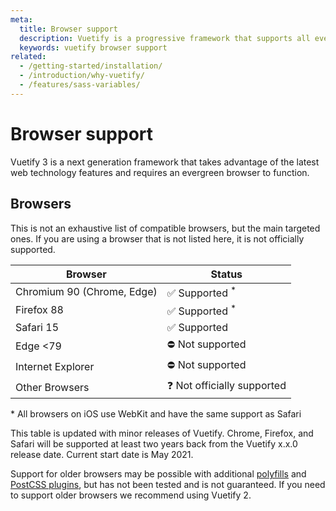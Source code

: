 ```yaml
---
meta:
  title: Browser support
  description: Vuetify is a progressive framework that supports all evergreen browsers.
  keywords: vuetify browser support
related:
  - /getting-started/installation/
  - /introduction/why-vuetify/
  - /features/sass-variables/
---
```


# Browser support

Vuetify 3 is a next generation framework that takes advantage of the latest web technology features and requires an evergreen browser to function.

<PageFeatures />

<VoPromotionsCardVuetify />

## Browsers

This is not an exhaustive list of compatible browsers, but the main targeted ones. If you are using a browser that is not listed here, it is not officially supported.

| Browser                    | Status                     |
|----------------------------|----------------------------|
| Chromium 90 (Chrome, Edge) | ✅ Supported <sup>*</sup>   |
| Firefox 88                 | ✅ Supported <sup>*</sup>   |
| Safari 15                  | ✅ Supported                |
| Edge <79                   | ⛔ Not supported            |
| Internet Explorer          | ⛔ Not supported            |
| Other Browsers             | ❓ Not officially supported |

<p class="text-caption">* All browsers on iOS use WebKit and have the same support as Safari</p>

This table is updated with minor releases of Vuetify. Chrome, Firefox, and Safari will be supported at least two years back from the Vuetify x.x.0 release date.
Current start date is May 2021.

Support for older browsers may be possible with additional [polyfills](https://cdnjs.cloudflare.com/polyfill/) and [PostCSS plugins](https://github.com/csstools/postcss-plugins/tree/main/plugins/postcss-logical), but has not been tested and is not guaranteed. If you need to support older browsers we recommend using Vuetify 2.
